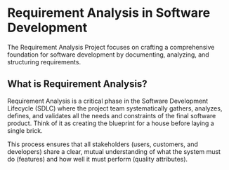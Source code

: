 # Requirement Analysis in Software Development
The Requirement Analysis Project focuses on crafting a comprehensive foundation for software development by documenting, analyzing, and structuring requirements.


## What is Requirement Analysis?
Requirement Analysis is a critical phase in the Software Development Lifecycle (SDLC) where the project team systematically gathers, analyzes, defines, and validates all the needs and constraints of the final software product. Think of it as creating the blueprint for a house before laying a single brick.

This process ensures that all stakeholders (users, customers, and developers) share a clear, mutual understanding of what the system must do (features) and how well it must perform (quality attributes).
